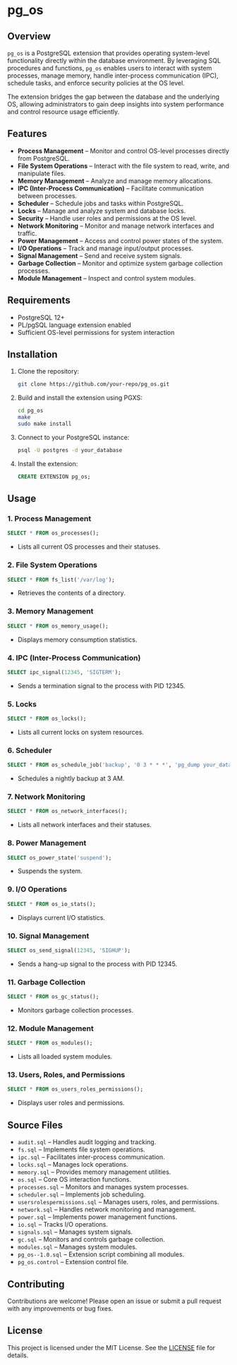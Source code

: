 # pg_os

## Overview
`pg_os` is a PostgreSQL extension that provides operating system-level functionality directly within the database environment. By leveraging SQL procedures and functions, `pg_os` enables users to interact with system processes, manage memory, handle inter-process communication (IPC), schedule tasks, and enforce security policies at the OS level.

The extension bridges the gap between the database and the underlying OS, allowing administrators to gain deep insights into system performance and control resource usage efficiently.

## Features
- **Process Management** – Monitor and control OS-level processes directly from PostgreSQL.
- **File System Operations** – Interact with the file system to read, write, and manipulate files.
- **Memory Management** – Analyze and manage memory allocations.
- **IPC (Inter-Process Communication)** – Facilitate communication between processes.
- **Scheduler** – Schedule jobs and tasks within PostgreSQL.
- **Locks** – Manage and analyze system and database locks.
- **Security** – Handle user roles and permissions at the OS level.
- **Network Monitoring** – Monitor and manage network interfaces and traffic.
- **Power Management** – Access and control power states of the system.
- **I/O Operations** – Track and manage input/output processes.
- **Signal Management** – Send and receive system signals.
- **Garbage Collection** – Monitor and optimize system garbage collection processes.
- **Module Management** – Inspect and control system modules.

## Requirements
- PostgreSQL 12+
- PL/pgSQL language extension enabled
- Sufficient OS-level permissions for system interaction

## Installation
1. Clone the repository:
   ```bash
   git clone https://github.com/your-repo/pg_os.git
   ```
2. Build and install the extension using PGXS:
   ```bash
   cd pg_os
   make
   sudo make install
   ```
3. Connect to your PostgreSQL instance:
   ```bash
   psql -U postgres -d your_database
   ```
4. Install the extension:
   ```sql
   CREATE EXTENSION pg_os;
   ```

## Usage
### 1. Process Management
```sql
SELECT * FROM os_processes();
```
- Lists all current OS processes and their statuses.

### 2. File System Operations
```sql
SELECT * FROM fs_list('/var/log');
```
- Retrieves the contents of a directory.

### 3. Memory Management
```sql
SELECT * FROM os_memory_usage();
```
- Displays memory consumption statistics.

### 4. IPC (Inter-Process Communication)
```sql
SELECT ipc_signal(12345, 'SIGTERM');
```
- Sends a termination signal to the process with PID 12345.

### 5. Locks
```sql
SELECT * FROM os_locks();
```
- Lists all current locks on system resources.

### 6. Scheduler
```sql
SELECT * FROM os_schedule_job('backup', '0 3 * * *', 'pg_dump your_database > backup.sql');
```
- Schedules a nightly backup at 3 AM.

### 7. Network Monitoring
```sql
SELECT * FROM os_network_interfaces();
```
- Lists all network interfaces and their statuses.

### 8. Power Management
```sql
SELECT os_power_state('suspend');
```
- Suspends the system.

### 9. I/O Operations
```sql
SELECT * FROM os_io_stats();
```
- Displays current I/O statistics.

### 10. Signal Management
```sql
SELECT os_send_signal(12345, 'SIGHUP');
```
- Sends a hang-up signal to the process with PID 12345.

### 11. Garbage Collection
```sql
SELECT * FROM os_gc_status();
```
- Monitors garbage collection processes.

### 12. Module Management
```sql
SELECT * FROM os_modules();
```
- Lists all loaded system modules.

### 13. Users, Roles, and Permissions
```sql
SELECT * FROM os_users_roles_permissions();
```
- Displays user roles and permissions.

## Source Files
- `audit.sql` – Handles audit logging and tracking.
- `fs.sql` – Implements file system operations.
- `ipc.sql` – Facilitates inter-process communication.
- `locks.sql` – Manages lock operations.
- `memory.sql` – Provides memory management utilities.
- `os.sql` – Core OS interaction functions.
- `processes.sql` – Monitors and manages system processes.
- `scheduler.sql` – Implements job scheduling.
- `usersrolespermissions.sql` – Manages users, roles, and permissions.
- `network.sql` – Handles network monitoring and management.
- `power.sql` – Implements power management functions.
- `io.sql` – Tracks I/O operations.
- `signals.sql` – Manages system signals.
- `gc.sql` – Monitors and controls garbage collection.
- `modules.sql` – Manages system modules.
- `pg_os--1.0.sql` – Extension script combining all modules.
- `pg_os.control` – Extension control file.

## Contributing
Contributions are welcome! Please open an issue or submit a pull request with any improvements or bug fixes.

## License
This project is licensed under the MIT License. See the [LICENSE](LICENSE) file for details.

